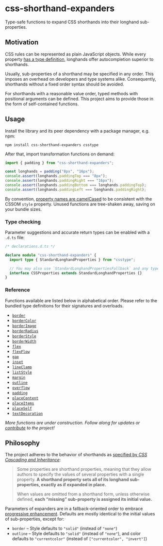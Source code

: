 # css-shorthand-expanders

Type-safe functions to expand CSS shorthands into their longhand sub-properties.

## Motivation

CSS rules can be represented as plain JavaScript objects. While every property [has a type definition](https://github.com/frenic/csstype), longhands offer autocompletion superior to shorthands.

Usually, sub-properties of a shorthand may be specified in any order. This imposes an overhead on developers and type systems alike. Consequently, shorthands without a fixed order syntax should be avoided.

For shorthands with a reasonable value order, typed methods with positional arguments can be defined. This project aims to provide those in the form of self-contained functions.

## Usage

Install the library and its peer dependency with a package manager, e.g. npm:

```shell
npm install css-shorthand-expanders csstype
```

After that, import transformation functions on demand:

```js
import { padding } from "css-shorthand-expanders";

const longhands = padding("8px", "16px");
console.assert(longhands.paddingTop === "8px");
console.assert(longhands.paddingRight === "16px");
console.assert(longhands.paddingBottom === longhands.paddingTop);
console.assert(longhands.paddingLeft === longhands.paddingRight);
```

By convention, [property names are camelCased](https://reactjs.org/docs/dom-elements.html#style) to be consistent with the CSSOM `style` property. Unused functions are tree-shaken away, saving on your bundle sizes.

### Type checking

Parameter suggestions and accurate return types can be enabled with a `.d.ts` file:

```ts
/* declarations.d.ts */

declare module "css-shorthand-expanders" {
  import type { StandardLonghandProperties } from "csstype";

  // You may also use `StandardLonghandPropertiesFallback` and any type params
  interface CSSProperties extends StandardLonghandProperties {}
}
```

### Reference

Functions available are listed below in alphabetical order. Please refer to the bundled type definitions for their signatures and overloads.

- [`border`](./src/expanders/border.ts)
- [`borderColor`](./src/expanders/borderColor.ts)
- [`borderImage`](./src/expanders/borderImage.ts)
- [`borderRadius`](./src/expanders/borderRadius.ts)
- [`borderStyle`](./src/expanders/borderStyle.ts)
- [`borderWidth`](./src/expanders/borderWidth.ts)
- [`flex`](./src/expanders/flex.ts)
- [`flexFlow`](./src/expanders/flexFlow.ts)
- [`gap`](./src/expanders/gap.ts)
- [`inset`](./src/expanders/inset.ts)
- [`lineClamp`](./src/expanders/lineClamp.ts)
- [`listStyle`](./src/expanders/listStyle.ts)
- [`margin`](./src/expanders/margin.ts)
- [`outline`](./src/expanders/outline.ts)
- [`overflow`](./src/expanders/overflow.ts)
- [`padding`](./src/expanders/padding.ts)
- [`placeContent`](./src/expanders/placeContent.ts)
- [`placeItems`](./src/expanders/placeItems.ts)
- [`placeSelf`](./src/expanders/placeSelf.ts)
- [`textDecoration`](./src/expanders/textDecoration.ts)

_More functions are under construction. Follow along for updates or [contribute](./CONTRIBUTING.md) to the project!_

## Philosophy

The project adheres to the behavior of shorthands as [specified by _CSS Cascading and Inheritance_](https://www.w3.org/TR/css-cascade-3/#shorthand):

> Some properties are shorthand properties, meaning that they allow authors to specify the values of several properties with a single property. **A shorthand property sets all of its longhand sub-properties, exactly as if expanded in place.**
>
> When values are omitted from a shorthand form, unless otherwise defined, **each “missing” sub-property is assigned its initial value.**

Parameters of expanders are in a fallback-oriented order to embrace [progressive enhancement](https://developer.mozilla.org/docs/Glossary/Progressive_Enhancement). Defaults are mostly identical to the initial values of sub-properties, except for:

- `border` – Style defaults to `"solid"` (instead of `"none"`)
- `outline` – Style defaults to `"solid"` (instead of `"none"`), and color defaults to `"currentcolor"` (instead of `["currentcolor", "invert"]`)
